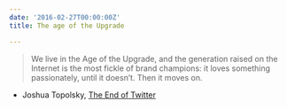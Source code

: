 ```yaml
---
date: '2016-02-27T00:00:00Z'
title: The age of the Upgrade

---
```

>We live in the Age of the Upgrade, and the generation raised on the Internet is the most fickle of brand champions: it loves something passionately, until it doesn’t. Then it moves on.

- Joshua Topolsky, [The End of Twitter](https://www.newyorker.com/tech/elements/the-end-of-twitter)